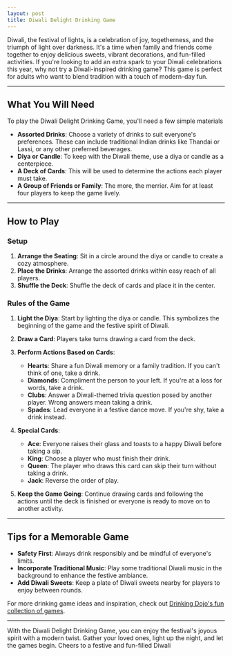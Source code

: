 ```yaml
---
layout: post
title: Diwali Delight Drinking Game
---
```



Diwali, the festival of lights, is a celebration of joy, togetherness, and the triumph of light over darkness. It's a time when family and friends come together to enjoy delicious sweets, vibrant decorations, and fun-filled activities. If you're looking to add an extra spark to your Diwali celebrations this year, why not try a Diwali-inspired drinking game? This game is perfect for adults who want to blend tradition with a touch of modern-day fun.

---

## What You Will Need

To play the Diwali Delight Drinking Game, you'll need a few simple materials

- **Assorted Drinks**: Choose a variety of drinks to suit everyone's preferences. These can include traditional Indian drinks like Thandai or Lassi, or any other preferred beverages.
- **Diya or Candle**: To keep with the Diwali theme, use a diya or candle as a centerpiece.
- **A Deck of Cards**: This will be used to determine the actions each player must take.
- **A Group of Friends or Family**: The more, the merrier. Aim for at least four players to keep the game lively.

---

## How to Play

### Setup

1. **Arrange the Seating**: Sit in a circle around the diya or candle to create a cozy atmosphere.
2. **Place the Drinks**: Arrange the assorted drinks within easy reach of all players.
3. **Shuffle the Deck**: Shuffle the deck of cards and place it in the center.

### Rules of the Game

1. **Light the Diya**: Start by lighting the diya or candle. This symbolizes the beginning of the game and the festive spirit of Diwali.
2. **Draw a Card**: Players take turns drawing a card from the deck.
3. **Perform Actions Based on Cards**:
   - **Hearts**: Share a fun Diwali memory or a family tradition. If you can't think of one, take a drink.
   - **Diamonds**: Compliment the person to your left. If you're at a loss for words, take a drink.
   - **Clubs**: Answer a Diwali-themed trivia question posed by another player. Wrong answers mean taking a drink.
   - **Spades**: Lead everyone in a festive dance move. If you're shy, take a drink instead.
4. **Special Cards**:
   - **Ace**: Everyone raises their glass and toasts to a happy Diwali before taking a sip.
   - **King**: Choose a player who must finish their drink.
   - **Queen**: The player who draws this card can skip their turn without taking a drink.
   - **Jack**: Reverse the order of play.

5. **Keep the Game Going**: Continue drawing cards and following the actions until the deck is finished or everyone is ready to move on to another activity.

---

## Tips for a Memorable Game

- **Safety First**: Always drink responsibly and be mindful of everyone's limits.
- **Incorporate Traditional Music**: Play some traditional Diwali music in the background to enhance the festive ambiance.
- **Add Diwali Sweets**: Keep a plate of Diwali sweets nearby for players to enjoy between rounds.

For more drinking game ideas and inspiration, check out [Drinking Dojo's fun collection of games](https://drinkingdojo.com/).

---

With the Diwali Delight Drinking Game, you can enjoy the festival's joyous spirit with a modern twist. Gather your loved ones, light up the night, and let the games begin. Cheers to a festive and fun-filled Diwali
